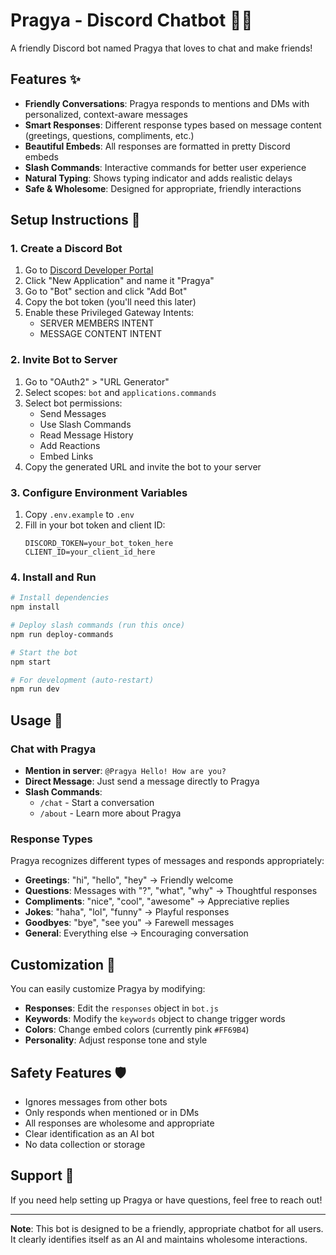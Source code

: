 # Pragya - Discord Chatbot 🤖💫

A friendly Discord bot named Pragya that loves to chat and make friends!

## Features ✨

- **Friendly Conversations**: Pragya responds to mentions and DMs with personalized, context-aware messages
- **Smart Responses**: Different response types based on message content (greetings, questions, compliments, etc.)
- **Beautiful Embeds**: All responses are formatted in pretty Discord embeds
- **Slash Commands**: Interactive commands for better user experience
- **Natural Typing**: Shows typing indicator and adds realistic delays
- **Safe & Wholesome**: Designed for appropriate, friendly interactions

## Setup Instructions 🚀

### 1. Create a Discord Bot

1. Go to [Discord Developer Portal](https://discord.com/developers/applications)
2. Click "New Application" and name it "Pragya"
3. Go to "Bot" section and click "Add Bot"
4. Copy the bot token (you'll need this later)
5. Enable these Privileged Gateway Intents:
   - SERVER MEMBERS INTENT
   - MESSAGE CONTENT INTENT

### 2. Invite Bot to Server

1. Go to "OAuth2" > "URL Generator"
2. Select scopes: `bot` and `applications.commands`
3. Select bot permissions:
   - Send Messages
   - Use Slash Commands
   - Read Message History
   - Add Reactions
   - Embed Links
4. Copy the generated URL and invite the bot to your server

### 3. Configure Environment Variables

1. Copy `.env.example` to `.env`
2. Fill in your bot token and client ID:
   ```
   DISCORD_TOKEN=your_bot_token_here
   CLIENT_ID=your_client_id_here
   ```

### 4. Install and Run

```bash
# Install dependencies
npm install

# Deploy slash commands (run this once)
npm run deploy-commands

# Start the bot
npm start

# For development (auto-restart)
npm run dev
```

## Usage 💬

### Chat with Pragya

- **Mention in server**: `@Pragya Hello! How are you?`
- **Direct Message**: Just send a message directly to Pragya
- **Slash Commands**: 
  - `/chat` - Start a conversation
  - `/about` - Learn more about Pragya

### Response Types

Pragya recognizes different types of messages and responds appropriately:

- **Greetings**: "hi", "hello", "hey" → Friendly welcome
- **Questions**: Messages with "?", "what", "why" → Thoughtful responses
- **Compliments**: "nice", "cool", "awesome" → Appreciative replies
- **Jokes**: "haha", "lol", "funny" → Playful responses
- **Goodbyes**: "bye", "see you" → Farewell messages
- **General**: Everything else → Encouraging conversation

## Customization 🎨

You can easily customize Pragya by modifying:

- **Responses**: Edit the `responses` object in `bot.js`
- **Keywords**: Modify the `keywords` object to change trigger words
- **Colors**: Change embed colors (currently pink `#FF69B4`)
- **Personality**: Adjust response tone and style

## Safety Features 🛡️

- Ignores messages from other bots
- Only responds when mentioned or in DMs
- All responses are wholesome and appropriate
- Clear identification as an AI bot
- No data collection or storage

## Support 💖

If you need help setting up Pragya or have questions, feel free to reach out!

---

**Note**: This bot is designed to be a friendly, appropriate chatbot for all users. It clearly identifies itself as an AI and maintains wholesome interactions.